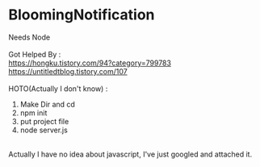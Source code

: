# BloomingNotification
Needs Node  <br /> <br />
Got Helped By : <br />
https://hongku.tistory.com/94?category=799783 <br />
https://untitledtblog.tistory.com/107 <br /> <br />
HOTO(Actually I don't know) :
1. Make Dir and cd <br />
2. npm init <br />
3. put project file <br />
4. node server.js <br /> <br />

Actually I have no idea about javascript, I've just googled and attached it.
